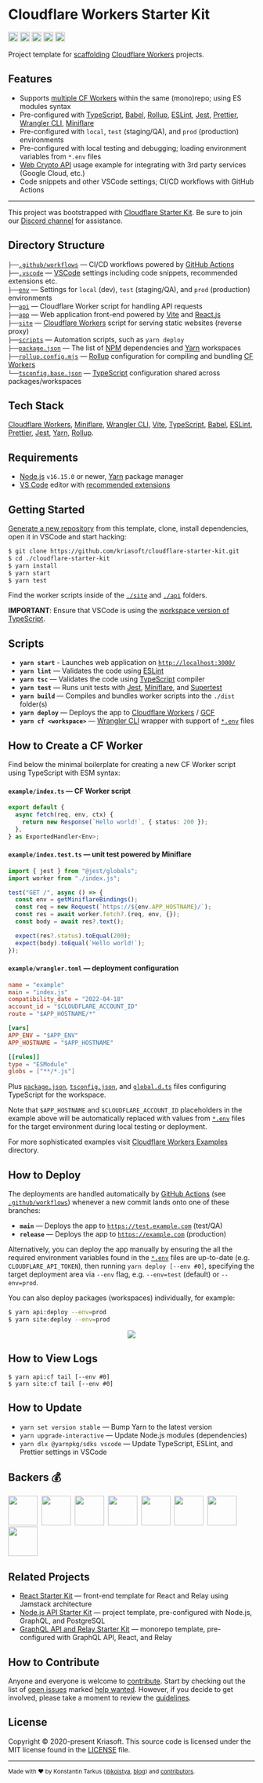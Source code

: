 # Cloudflare Workers Starter Kit

<a href="http://www.typescriptlang.org/"><img src="https://img.shields.io/badge/%3C%2F%3E-TypeScript-%230074c1.svg?style=flat-square" height="20"></a>
<a href="http://patreon.com/koistya"><img src="https://img.shields.io/badge/dynamic/json?color=%23ff424d&label=Patreon&style=flat-square&query=data.attributes.patron_count&suffix=%20patrons&url=https%3A%2F%2Fwww.patreon.com%2Fapi%2Fcampaigns%2F233228" height="20"></a>
<a href="https://discord.gg/QEd934tZvR"><img src="https://img.shields.io/discord/643523529131950086?label=Chat&style=flat-square" height="20"></a>
<a href="https://github.com/kriasoft/cloudflare-starter-kit/stargazers"><img src="https://img.shields.io/github/stars/kriasoft/cloudflare-starter-kit.svg?style=social&label=Star&maxAge=3600" height="20"></a>
<a href="https://twitter.com/koistya"><img src="https://img.shields.io/twitter/follow/koistya.svg?style=social&label=Follow&maxAge=3600" height="20"></a>

Project template for [scaffolding](https://github.com/kriasoft/cloudflare-starter-kit/generate)
[Cloudflare Workers](https://workers.cloudflare.com/) projects.

## Features

- Supports [multiple CF Workers](https://miniflare.dev/core/mount) within the same (mono)repo; using ES modules syntax
- Pre-configured with [TypeScript](https://typescriptlang.org/), [Babel](https://babeljs.io/),
  [Rollup](https://rollupjs.org/), [ESLint](https://eslint.org/), [Jest](https://jestjs.io/),
  [Prettier](https://prettier.io/), [Wrangler CLI](https://developers.cloudflare.com/workers/wrangler/),
  [Miniflare](https://miniflare.dev/)
- Pre-configured with `local`, `test` (staging/QA), and `prod` (production) environments
- Pre-configured with local testing and debugging; loading environment variables from `*.env` files
- [Web Crypto API](https://developer.mozilla.org/en-US/docs/Web/API/Web_Crypto_API) usage example for integrating with 3rd party services (Google Cloud, etc.)
- Code snippets and other VSCode settings; CI/CD workflows with GitHub Actions

---

This project was bootstrapped with [Cloudflare Starter Kit](https://github.com/kriasoft/cloudflare-starter-kit).
Be sure to join our [Discord channel](https://discord.gg/QEd934tZvR) for assistance.

## Directory Structure

`├──`[`.github/workflows`](./.github/workflows/) — CI/CD workflows powered by [GitHub Actions](https://github.com/features/actions)<br>
`├──`[`.vscode`](.vscode) — [VSCode](https://code.visualstudio.com/) settings including code snippets, recommended extensions etc.<br>
`├──`[`env`](./env) — Settings for `local` (dev), `test` (staging/QA), and `prod` (production) environments<br>
`├──`[`api`](./api) — Cloudflare Worker script for handling API requests<br>
`├──`[`app`](./app) — Web application front-end powered by [Vite](https://vitejs.dev/) and [React.js](https://reactjs.org/)<br>
`├──`[`site`](./site) — [Cloudflare Workers](https://workers.cloudflare.com/) script for serving static websites (reverse proxy)<br>
`├──`[`scripts`](./scripts) — Automation scripts, such as `yarn deploy`<br>
`├──`[`package.json`](./project.json) — The list of [NPM](https://www.npmjs.com/) dependencies and [Yarn](https://yarnpkg.com/) workspaces<br>
`├──`[`rollup.config.mjs`](./rollup.config.mjs) — [Rollup](https://rollupjs.org/) configuration for compiling and bundling [CF Workers](https://workers.cloudflare.com/)<br>
`└──`[`tsconfig.base.json`](./tsconfig.base.json) — [TypeScript](https://www.typescriptlang.org/) configuration shared across packages/workspaces<br>

## Tech Stack

[Cloudflare Workers](https://workers.cloudflare.com/), [Miniflare](https://miniflare.dev/),
[Wrangler CLI](https://developers.cloudflare.com/workers/wrangler/), [Vite](https://vitejs.dev/),
[TypeScript](https://www.typescriptlang.org/), [Babel](https://babeljs.io/),
[ESLint](https://eslint.org/), [Prettier](https://prettier.io/),
[Jest](https://jestjs.io/), [Yarn](https://yarnpkg.com/),
[Rollup](https://rollupjs.org/).

## Requirements

- [Node.js](https://nodejs.org/) `v16.15.0` or newer, [Yarn](https://yarnpkg.com/) package manager
- [VS Code](https://code.visualstudio.com/) editor with [recommended extensions](.vscode/extensions.json)

## Getting Started

[Generate a new repository](https://github.com/kriasoft/cloudflare-starter-kit/generate)
from this template, clone, install dependencies, open it in VSCode and start hacking:

```bash
$ git clone https://github.com/kriasoft/cloudflare-starter-kit.git
$ cd ./cloudflare-starter-kit
$ yarn install
$ yarn start
$ yarn test
```

Find the worker scripts inside of the [`./site`](./site/) and [`./api`](./api/) folders.

**IMPORTANT**: Ensure that VSCode is using the [workspace version of TypeScript](https://code.visualstudio.com/docs/typescript/typescript-compiling#_using-newer-typescript-versions).

## Scripts

- **`yarn start`** - Launches web application on [`http://localhost:3000/`](http://localhost:3000/)
- **`yarn lint`** — Validates the code using [ESLint](https://eslint.org/)
- **`yarn tsc`** — Validates the code using [TypeScript](https://www.typescriptlang.org/) compiler
- **`yarn test`** — Runs unit tests with [Jest](https://jestjs.io/), [Miniflare](https://miniflare.dev/), and [Supertest](https://github.com/visionmedia/supertest)
- **`yarn build`** — Compiles and bundles worker scripts into the `./dist` folder(s)
- **`yarn deploy`** — Deploys the app to [Cloudflare Workers](https://developers.cloudflare.com/workers/) / [GCF](https://cloud.google.com/functions)
- **`yarn cf <workspace>`** — [Wrangler CLI](https://developers.cloudflare.com/workers/wrangler/get-started/) wrapper with support of [`*.env`](./env) files

## How to Create a CF Worker

Find below the minimal boilerplate for creating a new CF Worker script using TypeScript with ESM syntax:

#### `example/index.ts` — CF Worker script

```ts
export default {
  async fetch(req, env, ctx) {
    return new Response(`Hello world!`, { status: 200 });
  },
} as ExportedHandler<Env>;
```

#### `example/index.test.ts` — unit test powered by Miniflare

```ts
import { jest } from "@jest/globals";
import worker from "./index.js";

test("GET /", async () => {
  const env = getMiniflareBindings();
  const req = new Request(`https://${env.APP_HOSTNAME}/`);
  const res = await worker.fetch?.(req, env, {});
  const body = await res?.text();

  expect(res?.status).toEqual(200);
  expect(body).toEqual(`Hello world!`);
});
```

#### `example/wrangler.toml` — deployment configuration

```toml
name = "example"
main = "index.js"
compatibility_date = "2022-04-18"
account_id = "$CLOUDFLARE_ACCOUNT_ID"
route = "$APP_HOSTNAME/*"

[vars]
APP_ENV = "$APP_ENV"
APP_HOSTNAME = "$APP_HOSTNAME"

[[rules]]
type = "ESModule"
globs = ["**/*.js"]
```

Plus [`package.json`](./site/package.json), [`tsconfig.json`](./site/tsconfig.json),
and [`global.d.ts`](./site/global.d.ts) files configuring TypeScript for the workspace.

Note that `$APP_HOSTNAME` and `$CLOUDFLARE_ACCOUNT_ID` placeholders in the
example above will be automatically replaced with values from [`*.env`](./env/)
files for the target environment during local testing or deployment.

For more sophisticated examples visit [Cloudflare Workers Examples](https://developers.cloudflare.com/workers/examples/) directory.

## How to Deploy

The deployments are handled automatically by [GitHub Actions](https://github.com/features/actions)
(see [`.github/workflows`](.github/workflows/)) whenever a new commit lands onto
one of these branches:

- **`main`** — Deploys the app to [`https://test.example.com`](https://test.example.com/) (test/QA)
- **`release`** — Deploys the app to [`https://example.com`](https://example.com/) (production)

Alternatively, you can deploy the app manually by ensuring the all the
required environment variables found in the [`*.env`](./env/) files are
up-to-date (e.g. `CLOUDFLARE_API_TOKEN`), then running `yarn deploy [--env #0]`,
specifying the target deployment area via `--env` flag, e.g. `--env=test`
(default) or `--env=prod`.

You can also deploy packages (workspaces) individually, for example:

```bash
$ yarn api:deploy --env=prod
$ yarn site:deploy --env=prod
```

<p align="center"><img src="https://files.tarkus.me/cloudflare-workers-deploy.svg" /></p>

## How to View Logs

```
$ yarn api:cf tail [--env #0]
$ yarn site:cf tail [--env #0]
```

## How to Update

- `yarn set version stable` — Bump Yarn to the latest version
- `yarn upgrade-interactive` — Update Node.js modules (dependencies)
- `yarn dlx @yarnpkg/sdks vscode` — Update TypeScript, ESLint, and Prettier settings in VSCode

## Backers 💰

<a href="https://reactstarter.com/b/1"><img src="https://reactstarter.com/b/1.png" height="60" /></a>&nbsp;&nbsp;<a href="https://reactstarter.com/b/2"><img src="https://reactstarter.com/b/2.png" height="60" /></a>&nbsp;&nbsp;<a href="https://reactstarter.com/b/3"><img src="https://reactstarter.com/b/3.png" height="60" /></a>&nbsp;&nbsp;<a href="https://reactstarter.com/b/4"><img src="https://reactstarter.com/b/4.png" height="60" /></a>&nbsp;&nbsp;<a href="https://reactstarter.com/b/5"><img src="https://reactstarter.com/b/5.png" height="60" /></a>&nbsp;&nbsp;<a href="https://reactstarter.com/b/6"><img src="https://reactstarter.com/b/6.png" height="60" /></a>&nbsp;&nbsp;<a href="https://reactstarter.com/b/7"><img src="https://reactstarter.com/b/7.png" height="60" /></a>&nbsp;&nbsp;<a href="https://reactstarter.com/b/8"><img src="https://reactstarter.com/b/8.png" height="60" /></a>

## Related Projects

- [React Starter Kit](https://github.com/kriasoft/react-starter-kit) — front-end template for React and Relay using Jamstack architecture
- [Node.js API Starter Kit](https://github.com/kriasoft/node-starter-kit) — project template, pre-configured with Node.js, GraphQL, and PostgreSQL
- [GraphQL API and Relay Starter Kit](https://github.com/kriasoft/graphql-starter) — monorepo template, pre-configured with GraphQL API, React, and Relay

## How to Contribute

Anyone and everyone is welcome to [contribute](.github/CONTRIBUTING.md). Start
by checking out the list of [open issues](https://github.com/kriasoft/cloudflare-starter-kit/issues)
marked [help wanted](https://github.com/kriasoft/cloudflare-starter-kit/issues?q=label:"help+wanted").
However, if you decide to get involved, please take a moment to review the
[guidelines](.github/CONTRIBUTING.md).

## License

Copyright © 2020-present Kriasoft. This source code is licensed under the MIT license found in the
[LICENSE](https://github.com/kriasoft/cloudflare-starter-kit/blob/main/LICENSE) file.

---

<sup>Made with ♥ by Konstantin Tarkus ([@koistya](https://twitter.com/koistya), [blog](https://medium.com/@koistya))
and [contributors](https://github.com/kriasoft/cloudflare-starter-kit/graphs/contributors).</sup>
